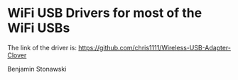 # WiFi USB Drivers for most of the WiFi USBs


The link of the driver is: https://github.com/chris1111/Wireless-USB-Adapter-Clover


Benjamin Stonawski
